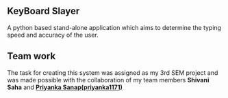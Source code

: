 ## KeyBoard Slayer
A python based stand-alone application which aims to determine the typing speed and accuracy of the user.

## Team work
The task for creating this system was assigned as my 3rd SEM project and was made possible with the collaboration of my team members <b>Shivani Saha</b> and <b>[Priyanka Sanap(priyanka1171)](https://github.com/priyanka1171)</b>

